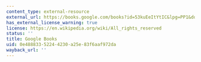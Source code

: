 ```yaml
---
content_type: external-resource
external_url: https://books.google.com/books?id=53kuEeItYtIC&lpg=PP1&dq=song%20of%20the%20dodo&pg=PP1#v=onepage&q&f=false
has_external_license_warning: true
license: https://en.wikipedia.org/wiki/All_rights_reserved
status: ''
title: Google Books
uid: 0e488833-5224-4230-a25e-83f6aaf972da
wayback_url: ''
---
```


